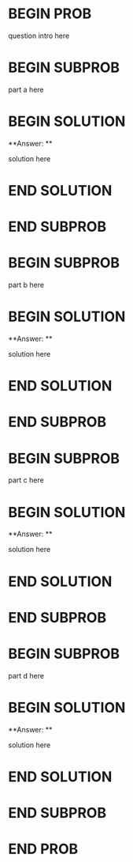 # BEGIN PROB

question intro here

# BEGIN SUBPROB

part a here

# BEGIN SOLUTION

**Answer: ** 

solution here

# END SOLUTION

# END SUBPROB

# BEGIN SUBPROB

part b here

# BEGIN SOLUTION

**Answer: ** 

solution here

# END SOLUTION

# END SUBPROB

# BEGIN SUBPROB

part c here

# BEGIN SOLUTION

**Answer: ** 

solution here

# END SOLUTION

# END SUBPROB

# BEGIN SUBPROB

part d here

# BEGIN SOLUTION

**Answer: ** 

solution here

# END SOLUTION

# END SUBPROB

# END PROB